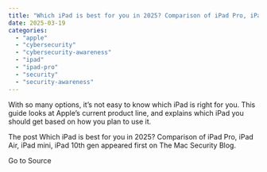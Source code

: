 ```yaml
---
title: "Which iPad is best for you in 2025? Comparison of iPad Pro, iPad Air, iPad mini, iPad 10th gen"
date: 2025-03-19
categories: 
  - "apple"
  - "cybersecurity"
  - "cybersecurity-awareness"
  - "ipad"
  - "ipad-pro"
  - "security"
  - "security-awareness"
---
```


With so many options, it’s not easy to know which iPad is right for you. This guide looks at Apple’s current product line, and explains which iPad you should get based on how you plan to use it.

The post Which iPad is best for you in 2025? Comparison of iPad Pro, iPad Air, iPad mini, iPad 10th gen appeared first on The Mac Security Blog.

Go to Source

